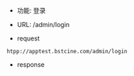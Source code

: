 * 功能: 登录

* URL: /admin/login

* request
```
htpp://apptest.bstcine.com/admin/login
```

* response
```

```